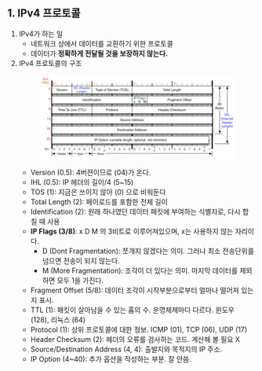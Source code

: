 ## 1. IPv4 프로토콜
1. IPv4가 하는 일
    - 네트워크 상에서 데이터를 교환하기 위한 프로토콜
    - 데이터가 **정확하게 전달될 것을 보장하지 않는다.**
2. IPv4 프로토콜의 구조<br>
        <figure>
        <img src="../../imgsrc/IPv4.PNG" width="550">
        </figure>
    - Version (0.5): 4버젼이므로 (04)가 온다.
    - IHL (0.5): IP 헤더의 길이/4 (5~15)
    - TOS (1): 지금은 쓰이지 않아 (0) 으로 비워둔다
    - Total Length (2): 페이로드를 포함한 전체 길이
    - Identification (2): 원래 하나였던 데이터 패킷에 부여하는 식별자로, 다시 합칠 때 사용
    - **IP Flags (3/8)**: x D M 의 3비트로 이루어져있으며, x는 사용하지 않는 자리이다.
        - D (Dont Fragmentation): 쪼개지 않겠다는 의미. 그러나 최소 전송단위를 넘으면 전송이 되지 않는다.
        - M (More Fragmentation): 조각이 더 있다는 의미. 마지막 데이터를 제외하면 모두 1을 가진다.
    - Fragment Offset (5/8): 데이터 조각이 시작부분으로부터 얼마나 떨어져 있는지 표시.
    - TTL (1): 패킷이 살아남을 수 있는 홉의 수. 운영체제마다 다르다. 윈도우 (128), 리눅스 (64)
    - Protocol (1): 상위 프로토콜에 대한 정보. ICMP (01), TCP (06), UDP (17)
    - Header Checksum (2): 헤더의 오류를 검사하는 코드. 계산해 볼 필요 X
    - Source/Destination Address (4, 4): 출발지와 목적지의 IP 주소.
    - IP Option (4~40): 추가 옵션을 작성하는 부분. 잘 안씀.
